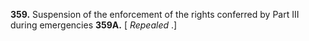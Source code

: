 **359.** Suspension of the enforcement of the rights conferred by Part III during emergencies 
**359A.** [ _Repealed_ .]